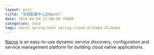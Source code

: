 ```yaml
---
layout: post
title: "实践配置中心之Nacos"
date: 2019-04-04 11:08:00 +0800
categories: Java
tags: nacos spring-boot spring-cloud-alibaba Alibaba
---
```


[Nacos](https://nacos.io/en-us/index.html) is an easy-to-use dynamic service discovery, configuration and service management platform for building cloud native applications.